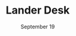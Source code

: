---
layout: archive
title: "Lander Desk"
date: 'September 19'
year: 2024
description: '"The Lander Desk" at the University of Washington is the front desk located in Lander Hall, one of the residence halls on campus.'
---